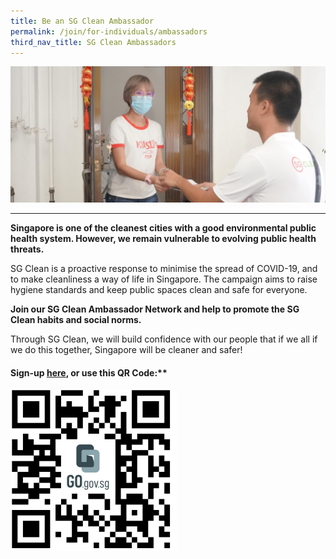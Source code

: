 ```yaml
---
title: Be an SG Clean Ambassador
permalink: /join/for-individuals/ambassadors
third_nav_title: SG Clean Ambassadors
---
```


![SG Clean Ambassadors](/images/volunteer.jpg)

---

**Singapore is one of the cleanest cities with a good environmental public health system. However, we remain vulnerable to evolving public health threats.**
 
SG Clean is a proactive response to minimise the spread of COVID-19, and to make cleanliness a way of life in Singapore. The campaign aims to raise hygiene standards and keep public spaces clean and safe for everyone.
 
**Join our SG Clean Ambassador Network and help to promote the SG Clean habits and social norms.** 

Through SG Clean, we will build confidence with our people that if we all if we do this together, Singapore will be cleaner and safer!

#### Sign-up [here](https://go.gov.sg/rz3cer), or use this QR Code:**

![SG Clean Ambassadors](/images/volunteer-qr.png)
